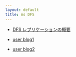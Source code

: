 ```yaml
---
layout: default
title: ms DFS
---
```




* [DFS レプリケーションの概要](https://learn.microsoft.com/ja-jp/windows-server/storage/dfs-replication/dfsr-overview)

* [user blog1](https://www.n-sysdes.co.jp/blog/18613/)
* [user blog2](https://hirotanoblog.com/windows-dfs/9296/)

